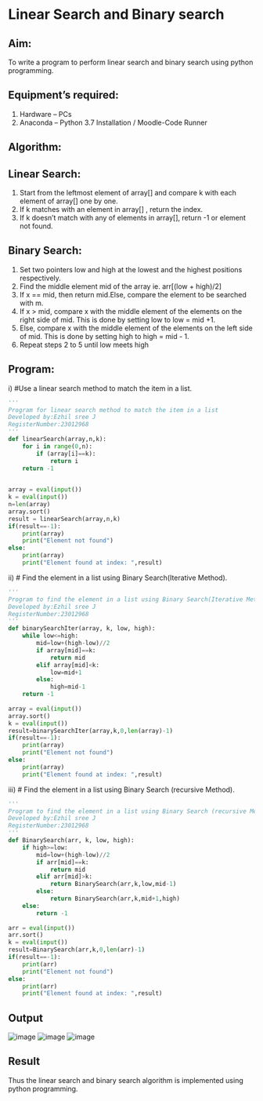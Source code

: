 # Linear Search and Binary search
## Aim:
To write a program to perform linear search and binary search using python programming.
## Equipment’s required:
1.	Hardware – PCs
2.	Anaconda – Python 3.7 Installation / Moodle-Code Runner
## Algorithm:
## Linear Search:
1.	Start from the leftmost element of array[] and compare k with each element of array[] one by one.
2.	If k matches with an element in array[] , return the index.
3.	If k doesn’t match with any of elements in array[], return -1 or element not found.
## Binary Search:
1.	Set two pointers low and high at the lowest and the highest positions respectively.
2.	Find the middle element mid of the array ie. arr[(low + high)/2]
3.	If x == mid, then return mid.Else, compare the element to be searched with m.
4.	If x > mid, compare x with the middle element of the elements on the right side of mid. This is done by setting low to low = mid +1.
5.	Else, compare x with the middle element of the elements on the left side of mid. This is done by setting high to high = mid - 1.
6.	Repeat steps 2 to 5 until low meets high
## Program:
i)	#Use a linear search method to match the item in a list.
```py
''' 
Program for linear search method to match the item in a list
Developed by:Ezhil sree J
RegisterNumber:23012968
'''
def linearSearch(array,n,k):
    for i in range(0,n):
        if (array[i]==k):
            return i
    return -1

    
array = eval(input())
k = eval(input()) 
n=len(array)
array.sort()
result = linearSearch(array,n,k)
if(result==-1):
    print(array)
    print("Element not found")
else:
    print(array)
    print("Element found at index: ",result)

```
ii)	# Find the element in a list using Binary Search(Iterative Method).
```py
''' 
Program to find the element in a list using Binary Search(Iterative Method)..
Developed by:Ezhil sree J
RegisterNumber:23012968
'''
def binarySearchIter(array, k, low, high):
    while low<=high:
        mid=low+(high-low)//2
        if array[mid]==k:
            return mid
        elif array[mid]<k:
            low=mid+1
        else:
            high=mid-1
    return -1
    
array = eval(input())
array.sort()
k = eval(input())
result=binarySearchIter(array,k,0,len(array)-1)
if(result==-1):
    print(array)
    print("Element not found")
else:
    print(array)
    print("Element found at index: ",result)


```
iii)	# Find the element in a list using Binary Search (recursive Method).
```py
''' 
Program to find the element in a list using Binary Search (recursive Method).
Developed by:Ezhil sree J
RegisterNumber:23012968
'''
def BinarySearch(arr, k, low, high):
    if high>=low:
        mid=low+(high-low)//2
        if arr[mid]==k:
            return mid
        elif arr[mid]>k:
            return BinarySearch(arr,k,low,mid-1)
        else:
            return BinarySearch(arr,k,mid+1,high)
    else:
        return -1
    
arr = eval(input())
arr.sort()
k = eval(input()) 
result=BinarySearch(arr,k,0,len(arr)-1)
if(result==-1):
    print(arr)
    print("Element not found")
else:
    print(arr)
    print("Element found at index: ",result)

```
## Output
![image](https://github.com/EzhilsreeJ/Search-Algorithm/assets/144870412/5f77ecc6-a8a7-4373-8db4-57dc5393c78f)
![image](https://github.com/EzhilsreeJ/Search-Algorithm/assets/144870412/056c0caf-6d8f-4e74-8cf7-ab786b45a821)
![image](https://github.com/EzhilsreeJ/Search-Algorithm/assets/144870412/2c86eca9-01a4-41f9-8d2f-437b34181920)

## Result
Thus the linear search and binary search algorithm is implemented using python programming.
